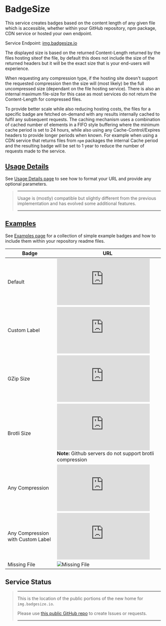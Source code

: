 <h1 class="display-4">Badge&#8203;Size&#8203;</h1>

This service creates badges based on the content length of any given file which is accessible, whether within your GitHub repository, npm package, CDN service or hosted your own endpoint.

Service Endpoint: [img.badgesize.io](https://badgesize.com)

The displayed size is based on the returned Content-Length returned by the files hosting siteof the file, by default this does not include the size of the returned headers but it will be the exact size that is your end-users will experience.

When requesting any compression type, if the hosting site doesn't support the requested compression then the size will (most likely) be the full uncompressed size (dependant on the file hosting service). There is also an internal maximum file-size for this case as most services do not return the Content-Length for compressed files.

To provide better scale while also reducing hosting costs, the files for a specific badge are fetched on-demand with any results internally cached to fulfil any subsequent requests. The caching mechanism uses a combination of cached number of elements in a FIFO style buffering where the minimum cache period is set to 24 hours, while also using any Cache-Control/Expires headers to provide longer periods when known. For example when using a CDN service that returns files from <code>npm</code> packages the internal Cache period and the resulting badge will be set to 1 year to reduce the number of requests made to the service.

## [Usage Details](https://badgesize.com/Usage)

See [Usage Details page](https://badgesize.com/Usage) to see how to format your URL and provide any optional parameters.

><hr />
> Usage is (mostly) compatible but slightly different from the previous implementation and has evolved some additional features.
><hr />

## [Examples](https://badgesize.com/Examples)

See [Examples page](https://badgesize.com/Examples) for a collection of simple example badges and how to include them within your repository readme files.

| Badge | URL
|-------|----------
| Default | ![Defaults](https://img.badgesize.com/nevware21/badgesize/main/README.md)
| Custom Label | ![Custom Label](https://img.badgesize.com/nevware21/badgesize/main/README.md?label=Custom%20label)
| GZip Size | ![GZip size](https://img.badgesize.com/nevware21/badgesize/main/README.md?compression=gzip)
| Brotli Size | ![Brotli size](https://img.badgesize.com/nevware21/badgesize/main/README.md?compression=brotli)<br/>**Note:** Github servers do not support brotli compression
| Any Compression | ![Any Compressed size](https://img.badgesize.com/nevware21/badgesize/main/README.md?compression=any)
| Any Compression with Custom Label |  ![Compressed size](https://img.badgesize.com/nevware21/badgesize/main/README.md?compression=any&label=Custom%20Label)
| Missing File | ![Missing File](https://img.badgesize.com/nevware21/badgesize/main/InvalidFilename?label=Missing%20File)

## Service Status 

> <hr />
>
> This is the location of the public portions of the new home for `img.badgesize.io`.
>
> Please use [this public GitHub repo](https://github.com/nevware21/badgesize) to create Issues or requests.
>
> <hr />
